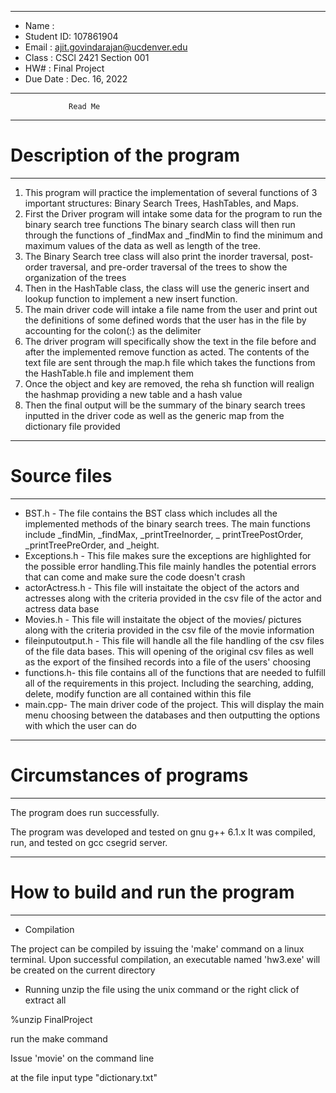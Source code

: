 *******************************************************
*  Name      : 
*  Student ID:  107861904
*  Email     :  ajit.govindarajan@ucdenver.edu
*  Class     :  CSCl 2421 Section 001
*  HW#       :  Final Project
*  Due Date  :  Dec. 16, 2022
*******************************************************


                 Read Me


*******************************************************
# Description of the program
*******************************************************
1. This program will practice the implementation of several functions of 3 important structures:
Binary Search Trees, HashTables, and Maps.
2. First the Driver program will intake some data for the program to run the binary search tree functions
The binary search class will then run through the functions of _findMax and _findMin to find the minimum
and maximum  values of the data as well as length of the tree. 
3. The Binary Search tree class will also print the inorder traversal, post-order traversal, and pre-order
traversal of the trees to show the organization of the trees
4. Then in the HashTable class, the class will use the generic insert and lookup function to implement
a new insert function.
5. The main driver code will intake a file name from the user and print out the definitions of some defined
words that the user has in the file by accounting for the colon(:) as the delimiter
6. The driver program will specifically show the text in the file before and after the implemented remove function
as acted. The contents of the text file are sent through the map.h file which takes the functions from the
HashTable.h file and implement them
7. Once the object and key are removed, the reha sh function will realign the hashmap providing a new table and a 
hash value
8. Then the final output will be the summary of the binary search trees inputted in the driver code as well as the 
generic map from the dictionary file provided


*******************************************************
# Source files
*******************************************************

* BST.h - The file contains the BST class which includes all the implemented methods of the binary
search trees. The main functions include _findMin, _findMax, _printTreeInorder, _ printTreePostOrder,
_printTreePreOrder, and _height.
* Exceptions.h - This file makes sure the exceptions are highlighted for the possible error handling.This file
mainly handles the potential errors that can come and make sure the code doesn't crash
* actorActress.h - This file will instaitate the object of the actors and actresses along with the criteria provided
in the csv file of the actor and actress data base
* Movies.h - This file will instaitate the object of the movies/ pictures along with the criteria provided
in the csv file of the movie information 
* fileinputoutput.h - This file will handle all the file handling of the csv files of the file data bases. This will 
opening of the original csv files as well as the export of the finsihed records into a file of the users' choosing
* functions.h- this file contains all of the functions that are needed to fulfill all of the requirements in this 
project. Including the searching, adding, delete, modify function are all contained within this file
* main.cpp- The main driver code of the project. This will display the main menu choosing between the databases and then
outputting the options with which the user can do

*******************************************************
# Circumstances of programs
*******************************************************

The program does run successfully.

The program was developed and tested on gnu g++ 6.1.x  It was
compiled, run, and tested on gcc csegrid server.


*******************************************************
# How to build and run the program
*******************************************************

 * Compilation

The project can be compiled by issuing the 'make' command on a linux terminal. Upon successful compilation,
an executable named 'hw3.exe' will be created on the current directory

* Running
unzip the file using the unix command or the right click of extract all

%unzip FinalProject

run the make command

Issue 'movie' on the command line 

at the file input type "dictionary.txt"
